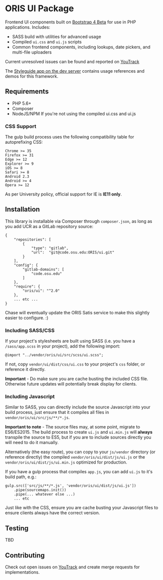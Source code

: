 # ORIS UI Package

Frontend UI components built on [Bootstrap 4 Beta](https://getbootstrap.com/docs/4.0/getting-started/introduction/) for use in PHP applications. Includes:
* SASS build with utilities for advanced usage
* Compiled `ui.css` and `ui.js` scripts
* Common frontend components, including lookups, date pickers, and multi-file uploaders

Current unresolved issues can be found and reported on [YouTrack](https://ordevsvc01.rf.ohio-state.edu/youtrack/issues?q=project%3A+%7BPHP+Framework%7D+component%3A+ORIS%5CUI+%23Unresolved+)

The [Styleguide app on the dev server](https://orwebdev02.rf.ohio-state.edu/styleguide) contains usage references and demos for this framework.

## Requirements
* PHP 5.6+
* Composer
* NodeJS/NPM If you're not using the compiled ui.css and ui.js

### CSS Support
The gulp build process uses the following compatibility table for autoprefixing CSS:
```
Chrome >= 35
Firefox >= 31
Edge >= 12
Explorer >= 9
iOS >= 8
Safari >= 8
Android 2.3
Android >= 4
Opera >= 12
```

As per University policy, official support for IE is **IE11 only**.

## Installation
This library is installable via Composer through `composer.json`, as long as you add UCR as a GitLab repository source:

```
{
    "repositories": [
        {
            "type": "gitlab",
            "url":  "git@code.osu.edu:ORIS/ui.git"
        }
    ],
    "config": {
        "gitlab-domains": [
            "code.osu.edu"
        ]
    },
    "require": {
        "oris/ui": "^2.0"
    },
    ... etc ...
}
```

Chase will eventually update the ORIS Satis service to make this slightly easier to configure. :)

### Including SASS/CSS
If your project's stylesheets are built using SASS (i.e. you have a `/sass/app.scss` in your project), add the following import:
```
@import "../vendor/oris/ui/src/scss/ui.scss";
```

If not, copy `vendor/ui/dist/css/ui.css` to your project's `css` folder, or reference it directly.

**Important** - Do make sure you are cache busting the included CSS file. Otherwise future updates will potentially break display for clients.

### Including Javascript
Similar to SASS, you can directly include the source Javascript into your build process, just ensure that it compiles all files in `vendor/oris/ui/src/js/**/*.js`.

**Important to note** - The source files may, at some point, migrate to ES6/ES2015. The build process to create `ui.js` and `ui.min.js` will **always** transpile the source to ES5, but if you are to include sources directly you will need to do it manually.

Alternatively (the easy route), you can copy to your `js/vendor` directory (or reference directly) the compiled `vendor/oris/ui/dist/js/ui.js` or the `vendor/oris/ui/dist/js/ui.min.js` optimized for production.

If you have a gulp process that compiles `app.js`, you can add `ui.js` to it's build path, e.g.:
```
gulp.src(['src/js/**/*.js', 'vendor/oris/ui/dist/js/ui.js'])
    .pipe(sourcemaps.init())
    .pipe(... whatever else ...)
    ... etc
```

Just like with the CSS, ensure you are cache busting your Javascript files to ensure clients always have the correct version.

## Testing

TBD

## Contributing

Check out open issues on [YouTrack](https://ordevsvc01.rf.ohio-state.edu/youtrack/issues?q=project%3A+%7BPHP+Framework%7D+component%3A+ORIS%5CUI+%23Unresolved+) and create merge requests for implementations.

